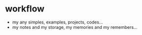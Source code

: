 # workflow
- my any simples, examples, projects, codes...
- my notes and my storage, my memories and my remembers...
